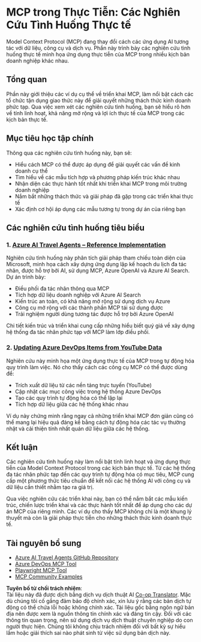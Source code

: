 <!--
CO_OP_TRANSLATOR_METADATA:
{
  "original_hash": "23899e82d806f25e5e46e89aab564dca",
  "translation_date": "2025-06-13T21:27:47+00:00",
  "source_file": "09-CaseStudy/README.md",
  "language_code": "vi"
}
-->
# MCP trong Thực Tiễn: Các Nghiên Cứu Tình Huống Thực tế

Model Context Protocol (MCP) đang thay đổi cách các ứng dụng AI tương tác với dữ liệu, công cụ và dịch vụ. Phần này trình bày các nghiên cứu tình huống thực tế minh họa ứng dụng thực tiễn của MCP trong nhiều kịch bản doanh nghiệp khác nhau.

## Tổng quan

Phần này giới thiệu các ví dụ cụ thể về triển khai MCP, làm nổi bật cách các tổ chức tận dụng giao thức này để giải quyết những thách thức kinh doanh phức tạp. Qua việc xem xét các nghiên cứu tình huống, bạn sẽ hiểu rõ hơn về tính linh hoạt, khả năng mở rộng và lợi ích thực tế của MCP trong các kịch bản thực tế.

## Mục tiêu học tập chính

Thông qua các nghiên cứu tình huống này, bạn sẽ:

- Hiểu cách MCP có thể được áp dụng để giải quyết các vấn đề kinh doanh cụ thể
- Tìm hiểu về các mẫu tích hợp và phương pháp kiến trúc khác nhau
- Nhận diện các thực hành tốt nhất khi triển khai MCP trong môi trường doanh nghiệp
- Nắm bắt những thách thức và giải pháp đã gặp trong các triển khai thực tế
- Xác định cơ hội áp dụng các mẫu tương tự trong dự án của riêng bạn

## Các nghiên cứu tình huống tiêu biểu

### 1. [Azure AI Travel Agents – Reference Implementation](./travelagentsample.md)

Nghiên cứu tình huống này phân tích giải pháp tham chiếu toàn diện của Microsoft, minh họa cách xây dựng ứng dụng lập kế hoạch du lịch đa tác nhân, được hỗ trợ bởi AI, sử dụng MCP, Azure OpenAI và Azure AI Search. Dự án trình bày:

- Điều phối đa tác nhân thông qua MCP
- Tích hợp dữ liệu doanh nghiệp với Azure AI Search
- Kiến trúc an toàn, có khả năng mở rộng sử dụng dịch vụ Azure
- Công cụ mở rộng với các thành phần MCP tái sử dụng được
- Trải nghiệm người dùng tương tác được hỗ trợ bởi Azure OpenAI

Chi tiết kiến trúc và triển khai cung cấp những hiểu biết quý giá về xây dựng hệ thống đa tác nhân phức tạp với MCP làm lớp điều phối.

### 2. [Updating Azure DevOps Items from YouTube Data](./UpdateADOItemsFromYT.md)

Nghiên cứu này minh họa một ứng dụng thực tế của MCP trong tự động hóa quy trình làm việc. Nó cho thấy cách các công cụ MCP có thể được dùng để:

- Trích xuất dữ liệu từ các nền tảng trực tuyến (YouTube)
- Cập nhật các mục công việc trong hệ thống Azure DevOps
- Tạo các quy trình tự động hóa có thể lặp lại
- Tích hợp dữ liệu giữa các hệ thống khác nhau

Ví dụ này chứng minh rằng ngay cả những triển khai MCP đơn giản cũng có thể mang lại hiệu quả đáng kể bằng cách tự động hóa các tác vụ thường nhật và cải thiện tính nhất quán dữ liệu giữa các hệ thống.

## Kết luận

Các nghiên cứu tình huống này làm nổi bật tính linh hoạt và ứng dụng thực tiễn của Model Context Protocol trong các kịch bản thực tế. Từ các hệ thống đa tác nhân phức tạp đến các quy trình tự động hóa có mục tiêu, MCP cung cấp một phương thức tiêu chuẩn để kết nối các hệ thống AI với công cụ và dữ liệu cần thiết nhằm tạo ra giá trị.

Qua việc nghiên cứu các triển khai này, bạn có thể nắm bắt các mẫu kiến trúc, chiến lược triển khai và các thực hành tốt nhất để áp dụng cho các dự án MCP của riêng mình. Các ví dụ cho thấy MCP không chỉ là một khung lý thuyết mà còn là giải pháp thực tiễn cho những thách thức kinh doanh thực tế.

## Tài nguyên bổ sung

- [Azure AI Travel Agents GitHub Repository](https://github.com/Azure-Samples/azure-ai-travel-agents)
- [Azure DevOps MCP Tool](https://github.com/microsoft/azure-devops-mcp)
- [Playwright MCP Tool](https://github.com/microsoft/playwright-mcp)
- [MCP Community Examples](https://github.com/microsoft/mcp)

**Tuyên bố từ chối trách nhiệm**:  
Tài liệu này đã được dịch bằng dịch vụ dịch thuật AI [Co-op Translator](https://github.com/Azure/co-op-translator). Mặc dù chúng tôi cố gắng đảm bảo độ chính xác, xin lưu ý rằng các bản dịch tự động có thể chứa lỗi hoặc không chính xác. Tài liệu gốc bằng ngôn ngữ bản địa nên được xem là nguồn thông tin chính xác và đáng tin cậy. Đối với các thông tin quan trọng, nên sử dụng dịch vụ dịch thuật chuyên nghiệp do con người thực hiện. Chúng tôi không chịu trách nhiệm đối với bất kỳ sự hiểu lầm hoặc giải thích sai nào phát sinh từ việc sử dụng bản dịch này.